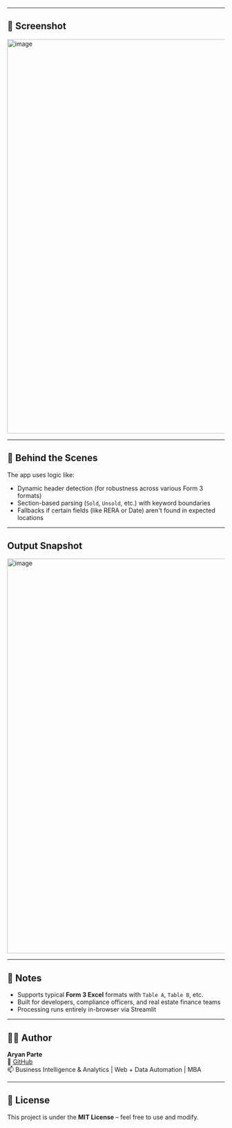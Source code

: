
---

## 📸 Screenshot

<img width="1918" height="911" alt="image" src="https://github.com/user-attachments/assets/40b36db3-66ca-41e9-b101-b86fae224047" />

---

## 🧠 Behind the Scenes

The app uses logic like:
- Dynamic header detection (for robustness across various Form 3 formats)
- Section-based parsing (`Sold`, `Unsold`, etc.) with keyword boundaries
- Fallbacks if certain fields (like RERA or Date) aren't found in expected locations

---

## Output Snapshot

<img width="1919" height="912" alt="image" src="https://github.com/user-attachments/assets/03b85327-9837-47ee-aea4-c01b60254c48" />

---

## 📌 Notes

- Supports typical **Form 3 Excel** formats with `Table A`, `Table B`, etc.
- Built for developers, compliance officers, and real estate finance teams
- Processing runs entirely in-browser via Streamlit

---

## 👨‍💻 Author

**Aryan Parte**  
🔗 [GitHub](https://github.com/aryanparte03)  
📫 Business Intelligence & Analytics | Web + Data Automation | MBA  

---

## 📝 License

This project is under the **MIT License** – feel free to use and modify.


